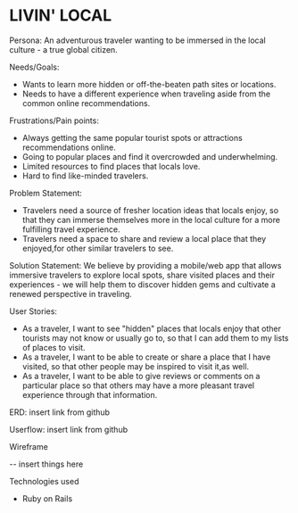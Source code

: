 # LIVIN' LOCAL

Persona:
An adventurous traveler wanting to be immersed in the local culture - a true global citizen.

Needs/Goals:
- Wants to learn more hidden or off-the-beaten path sites or locations.
- Needs to have a different experience when traveling aside from the common online recommendations.

Frustrations/Pain points:
- Always getting the same popular tourist spots or attractions recommendations online.
- Going to popular places and find it overcrowded and underwhelming.
- Limited resources to find places that locals love.
- Hard to find like-minded travelers.

Problem Statement:
- Travelers need a source of fresher location ideas that locals enjoy, so that they can immerse themselves more in the local culture for a more fulfilling travel experience.
- Travelers need a space to share and review a local place that they enjoyed,for other similar travelers to see.

Solution Statement:
We believe by providing a mobile/web app that allows immersive travelers to explore local spots, share visited places and their experiences - we will help them to discover hidden gems and cultivate a renewed perspective in traveling.

User Stories:
- As a traveler, I want to see "hidden" places that locals enjoy that other tourists may not know or usually go to, so that I can add them to my lists of places to visit.
- As a traveler, I want to be able to create or share a place that I have visited, so that other people may be inspired to visit it,as well.
- As a traveler, I want to be able to give reviews or comments on a particular place so that others may have a more pleasant travel experience through that information.


ERD:
insert link from github

Userflow:
insert link from github


Wireframe

-- insert things here

Technologies used

* Ruby on Rails